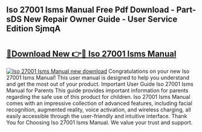 ## Iso 27001 Isms Manual Free Pdf Download - Part-sDS New Repair Owner Guide - User Service Edition SjmqA

# <h2><a href="http://bc22150.oget.top/?id=Iso+27001+Isms+Manual">🔗Download New 👉🔴 Iso 27001 Isms Manual</a></h2>

[![Iso 27001 Isms Manual new download](https://i.imgur.com/5g1atiW.png)](http://bc22150.oget.top/?id=Iso+27001+Isms+Manual)
Congratulations on your new Iso 27001 Isms Manual! This user manual is designed to help you understand and get the most out of your product. Important User Guide Iso 27001 Isms Manual for Parents This guide provides important information for parents regarding the safe use of this product for children. Iso 27001 Isms Manual comes with an impressive collection of advanced features, including facial recognition, augmented reality, voice activation, and wireless charging, all easily accessible through the user-friendly and intuitive interface. Thank You for Choosing Iso 27001 Isms Manual. We value your trust and support.
